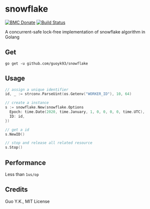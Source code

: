 # snowflake

[![BMC Donate](https://img.shields.io/badge/BMC-Donate-orange)](https://www.buymeacoffee.com/vFa5wfRq6)
[![Build Status](https://travis-ci.org/guoyk93/snowflake.svg?branch=master)](https://travis-ci.org/guoyk93/snowflake)

A concurrent-safe lock-free implementation of snowflake algorithm in Golang

## Get

`go get -u github.com/guoyk93/snowflake`

## Usage

```go
// assign a unique identifier
id, _ := strconv.ParseUint(os.Getenv("WORKER_ID"), 10, 64)

// create a instance
s := snowflake.New(snowflake.Options
  Epoch: time.Date(2020, time.January, 1, 0, 0, 0, 0, time.UTC),
  ID: id,
})

// get a id
s.NewID()

// stop and release all related resource
s.Stop()
```

## Performance

Less than `1us/op`

## Credits
 
Guo Y.K., MIT License

